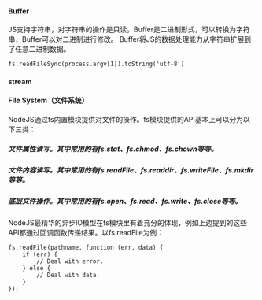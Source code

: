 #### Buffer
JS支持字符串，对字符串的操作是只读。Buffer是二进制形式，可以转换为字符串，Buffer可以对二进制进行修改。
Buffer将JS的数据处理能力从字符串扩展到了任意二进制数据。


    fs.readFileSync(process.argv[1]).toString('utf-8')
#### stream

#### File System（文件系统）

NodeJS通过fs内置模块提供对文件的操作。fs模块提供的API基本上可以分为以下三类：

##### 文件属性读写。其中常用的有fs.stat、fs.chmod、fs.chown等等。

##### 文件内容读写。其中常用的有fs.readFile、fs.readdir、fs.writeFile、fs.mkdir等等。

##### 底层文件操作。其中常用的有fs.open、fs.read、fs.write、fs.close等等。

NodeJS最精华的异步IO模型在fs模块里有着充分的体现，例如上边提到的这些API都通过回调函数传递结果。以fs.readFile为例：

    fs.readFile(pathname, function (err, data) {
        if (err) {
            // Deal with error.
        } else {
            // Deal with data.
        }
    });
